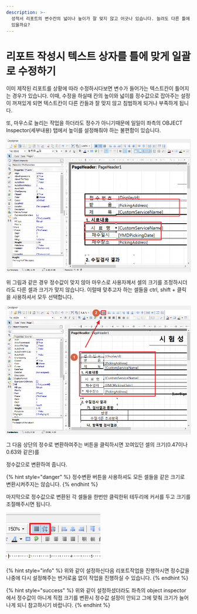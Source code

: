 ```yaml
---
description: >-
  성적서 리포트의 변수칸의 넓이나 높이가 잘 맞지 않고 어긋나 있습니다. 늘려도 다른 틀에 맞지 않고 어긋나있는데 수정할 수 있는 방법이
  있을까요?
---
```


# 리포트 작성시 텍스트 상자를 틀에 맞게 일괄로 수정하기

이미 제작된 리포트를 상황에 따라 수정하시다보면 변수가 들어가는 텍스트칸이 틀어지는 경우가 있습니다.  이때, 수정을 하실때 칸의 높이와 넓이를 정수값으로 잡아주는 설정이 꺼져있게 되면 텍스트칸이 다른 칸들과 잘 맞지 않고 침범하게 되거나 부족하게 됩니다. 

또, 마우스로 늘리는 작업을 하더라도 정수가 아니기때문에 일일이 좌측의 OBJECT Inspector\(세부내용\) 탭에서 높이를 설정해줘야 하는 불편함이 있습니다. 

![&#xD2C0;&#xC758; &#xAC04;&#xACA9;&#xC774; &#xC81C;&#xB300;&#xB85C; &#xB9DE;&#xB294; &#xC54A;&#xB294; &#xACBD;&#xC6B0;](../.gitbook/assets/1.png)

위 그림과 같은 경우 정수값이 맞지 않아 마우스로 사용자께서 셀의 크기를 조정하시더라도 다른 셀과 크기가 맞지 않습니다.  이럴때 맞추고자 하는 셀들을 ctrl, shift + 클릭을 사용하셔서 모두 선택합니다.

![&#xD2C0;&#xC5B4;&#xC9C4; &#xC140;&#xB4E4;&#xC744; &#xBAA8;&#xB450; &#xC815;&#xC218;&#xAC12;&#xC73C;&#xB85C; &#xB9DE;&#xCDB0;&#xC8FC;&#xB294; &#xACFC;&#xC815;](../.gitbook/assets/16%20%285%29.png)

그 다음 상단의 정수로 변환하여주는 버튼을 클릭하시면 꼬여있던 셀의 크기\(0.47이나 0.63와 같은\)를

정수값으로 변환하여 줍니다.  

{% hint style="danger" %}
정수변환 버튼을 사용하셔도 모든 셀들을 같은 크기로 변환시켜주지는 않습니다.
{% endhint %}

 마지막으로 정수값으로 변환된 각 셀들을 한번만 클릭한뒤 테두리에 커서를 두고 크기를 조절해주시면     됩니다.

![&#xAC01; &#xC140;&#xB4E4;&#xC744; &#xC815;&#xC218;&#xB85C; &#xACE0;&#xC815;&#xC2DC;&#xCF1C;&#xC8FC;&#xB294; &#xAE30;&#xB2A5;](../.gitbook/assets/17%20%285%29.png)

{% hint style="info" %}
위와 같이 설정하신다음 리포트작업을 진행하시면 정수값을 나중에 다시 설정해주는 번거로움 없이 작업을 진행하실 수 있습니다.
{% endhint %}

{% hint style="success" %}
위와 같이 설정하셨더라도 좌측의 object inspector에서 정수값이 아니게 직접 크기를 변환시 정수값 설정이 안되고 그에 맞춰 크기가 늘어나게 되니 참고하시기 바랍니다. 
{% endhint %}

